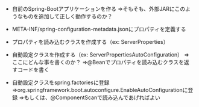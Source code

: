 - 自前のSpring-Bootアプリケーションを作る
    ⇒そもそも、外部JARにこのようなものを追加して正しく動作するのか？

- META-INF/spring-configuration-metadata.jsonにプロパティを定義する
- プロパティを読み込むクラスを作成する（ex: ServerProperties）
- 自動設定クラスを作成する（ex: ServerPropertiesAutoConfiguration）
    ⇒ここにどんな事を書くのか？
    ⇒@Beanでプロパティを読み込むクラスを返すコードを書く
- 自動設定クラスをspring.factoriesに登録
    ⇒org.springframework.boot.autoconfigure.EnableAutoConfigurationに登録
    ⇒もしくは、@ComponentScanで読み込んであげればよい
 